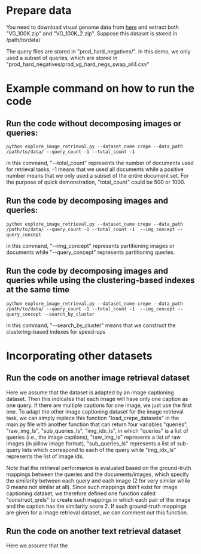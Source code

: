 
# Prepare data

You need to download visual genome data from [here](https://drive.google.com/drive/folders/11dMtJByk7zmbQjV47PXVwfmakN3Gr5Ic) and extract both "VG_100K.zip" and "VG_100K_2.zip". Suppose this dataset is stored in /path/to/data/


The query files are stored in "prod_hard_negatives/". In this demo, we only used a subset of queries, which are stored in "prod_hard_negatives/prod_vg_hard_negs_swap_all4.csv"

# Example command on how to run the code

## Run the code without decomposing images or queries:

```
python explore_image_retrieval.py --dataset_name crepe --data_path /path/to/data/ --query_count -1 --total_count -1 
```

in this command, "--total_count" represents the number of documents used for retrieval tasks, -1 means that we used all documents while a positive number means that we only used a subset of the entire document set. For the purpose of quick demonstration, "total_count" could be 500 or 1000.


## Run the code by decomposing images and queries:
```
python explore_image_retrieval.py --dataset_name crepe --data_path /path/to/data/ --query_count -1 --total_count -1  --img_concept --query_concept
```

in this command, "--img_concept" represents partitioning images or documents while "--query_concept" represents partitioning queries.


## Run the code by decomposing images and queries while using the clustering-based indexes at the same time

```
python explore_image_retrieval.py --dataset_name crepe --data_path /path/to/data/ --query_count -1 --total_count -1  --img_concept --query_concept --search_by_cluster
```

in this command, "--search_by_cluster" means that we construct the clustering-based indexes for speed-ups




# Incorporating other datasets

## Run the code on another image retrieval dataset

Here we assume that the dataset is adapted by an image captioning dataset. Then this indicates that each image will have only one caption as one query. If there are multiple captions for one image, we just use the first one. To adapt the other image captioning dataset for the image retrieval task, we can simply replace this function "load_crepe_datasets" in the main.py file with another function that can return four variables "queries", "raw_img_ls", "sub_queries_ls", "img_idx_ls", in which "queries" is a list of queries (i.e., the image captions), "raw_img_ls" represents a list of raw images (in pillow image format), "sub_queries_ls" represents a list of sub-query lists which correspond to each of the query while "img_idx_ls" represents the list of image ids.


Note that the retrieval performance is evaluated based on the ground-truth mappings between the queries and the documents/images, which specify the similarity between each query and each image (2 for very similar while 0 means not similar at all). Since such mappings don't exist for image captioning dataset, we therefore defined one function called "construct_qrels" to create such mappings in which each pair of the image and the caption has the similarity score 2. If such ground-truth mappings are given for a image retrieval dataset, we can comment out this function.


## Run the code on another text retrieval dataset

Here we assume that the 





